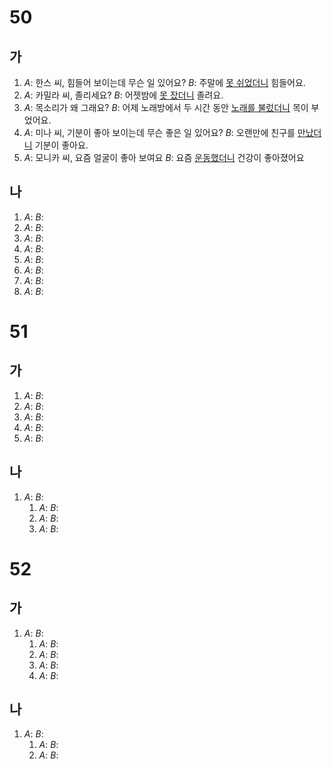 # 50
## 가
1. *A*: 한스 씨, 힘들어 보이는데 무슨 일 있어요?
   *B*: 주말에 <u>못 쉬었더니</u> 힘들어요.
2. *A*: 카밀라 씨, 졸리세요?
   *B*: 어젯밤에 <u>못 잤더니</u> 졸려요.
3. *A*: 목소리가 왜 그래요?
   *B*: 어제 노래방에서 두 시간 동안 <u>노래를 불렀더니</u> 목이 부었어요.
4. *A*: 미나 씨, 기분이 좋아 보이는데 무슨 좋은 일 있어요?
   *B*: 오랜만에 친구를 <u>만났더니</u> 기분이 좋아요.
5. *A*: 모니카 씨, 요즘 얼굴이 좋아 보여요
   *B*: 요즘 <u>운동했더니</u> 건강이 좋아졌어요
## 나
1. *A*:
   *B*:
2. *A*:
   *B*:
3. *A*:
   *B*:
4. *A*:
   *B*:
5. *A*:
   *B*:
6. *A*:
   *B*:
7. *A*:
   *B*:
8. *A*:
   *B*:
# 51
## 가
1. *A*:
   *B*:
2. *A*:
   *B*:
3. *A*:
   *B*:
4. *A*:
   *B*:
5. *A*:
   *B*:
## 나
1. *A*:
   *B*:
   1. *A*:
   *B*:
   1. *A*:
   *B*:
   1. *A*:
   *B*:
# 52
## 가
1. *A*:
   *B*:
   1. *A*:
   *B*:
   1. *A*:
   *B*:
   1. *A*:
   *B*:
   1. *A*:
   *B*:
## 나
1. *A*:
   *B*:
   1. *A*:
   *B*:
   1. *A*:
   *B*: